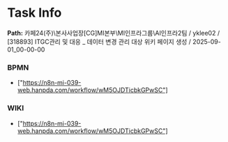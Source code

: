 # Task Info

**Path:** 카페24(주)\본사사업장\[CG]MI본부\MI인프라그룹\AI인프라2팀 / yklee02 / [318893] ITGC관리 및 대응 _ 데이터 변경 관리 대상 위키 페이지 생성 / 2025-09-01_00-00-00

### BPMN
- ["https://n8n-mi-039-web.hanpda.com/workflow/wM5OJDTicbkGPwSC"]

### WIKI
- ["https://n8n-mi-039-web.hanpda.com/workflow/wM5OJDTicbkGPwSC"]

